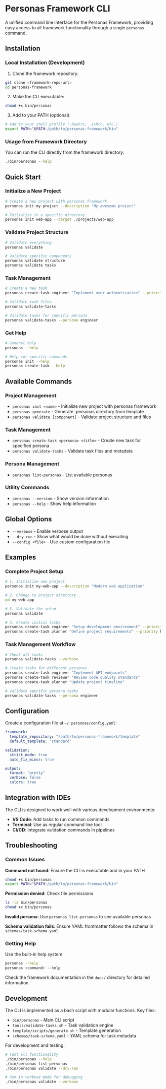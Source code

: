 # Personas Framework CLI

A unified command line interface for the Personas Framework, providing easy access to all framework functionality through a single `personas` command.

## Installation

### Local Installation (Development)

1. Clone the framework repository:
```bash
git clone <framework-repo-url>
cd personas-framework
```

2. Make the CLI executable:
```bash
chmod +x bin/personas
```

3. Add to your PATH (optional):
```bash
# Add to your shell profile (.bashrc, .zshrc, etc.)
export PATH="$PATH:/path/to/personas-framework/bin"
```

### Usage from Framework Directory

You can run the CLI directly from the framework directory:
```bash
./bin/personas --help
```

## Quick Start

### Initialize a New Project
```bash
# Create a new project with personas framework
personas init my-project --description "My awesome project"

# Initialize in a specific directory
personas init web-app --target ./projects/web-app
```

### Validate Project Structure
```bash
# Validate everything
personas validate

# Validate specific components
personas validate structure
personas validate tasks
```

### Task Management
```bash
# Create a new task
personas create-task engineer "Implement user authentication" --priority high

# Validate task files
personas validate-tasks

# Validate tasks for specific persona
personas validate-tasks --persona engineer
```

### Get Help
```bash
# General help
personas --help

# Help for specific commands
personas init --help
personas create-task --help
```

## Available Commands

### Project Management
- `personas init <name>` - Initialize new project with personas framework
- `personas generate` - Generate .personas directory from template
- `personas validate [component]` - Validate project structure and files

### Task Management
- `personas create-task <persona> <title>` - Create new task for specified persona
- `personas validate-tasks` - Validate task files and metadata

### Persona Management
- `personas list-personas` - List available personas

### Utility Commands
- `personas --version` - Show version information
- `personas --help` - Show help information

## Global Options

- `--verbose` - Enable verbose output
- `--dry-run` - Show what would be done without executing
- `--config <file>` - Use custom configuration file

## Examples

### Complete Project Setup
```bash
# 1. Initialize new project
personas init my-web-app --description "Modern web application"

# 2. Change to project directory
cd my-web-app

# 3. Validate the setup
personas validate

# 4. Create initial tasks
personas create-task engineer "Setup development environment" --priority high
personas create-task planner "Define project requirements" --priority high
```

### Task Management Workflow
```bash
# Check all tasks
personas validate-tasks --verbose

# Create tasks for different personas
personas create-task engineer "Implement API endpoints"
personas create-task reviewer "Review code quality standards"
personas create-task planner "Update project timeline"

# Validate specific persona tasks
personas validate-tasks --persona engineer
```

## Configuration

Create a configuration file at `~/.personas/config.yaml`:

```yaml
framework:
  template_repository: "/path/to/personas-framework/template"
  default_template: "standard"

validation:
  strict_mode: true
  auto_fix_minor: true

output:
  format: "pretty"
  verbose: false
  colors: true
```

## Integration with IDEs

The CLI is designed to work well with various development environments:

- **VS Code**: Add tasks to run common commands
- **Terminal**: Use as regular command line tool
- **CI/CD**: Integrate validation commands in pipelines

## Troubleshooting

### Common Issues

**Command not found**: Ensure the CLI is executable and in your PATH
```bash
chmod +x bin/personas
export PATH="$PATH:/path/to/personas-framework/bin"
```

**Permission denied**: Check file permissions
```bash
ls -la bin/personas
chmod +x bin/personas
```

**Invalid persona**: Use `personas list-personas` to see available personas

**Schema validation fails**: Ensure YAML frontmatter follows the schema in `schemas/task-schema.yaml`

### Getting Help

Use the built-in help system:
```bash
personas --help
personas <command> --help
```

Check the framework documentation in the `docs/` directory for detailed information.

## Development

The CLI is implemented as a bash script with modular functions. Key files:

- `bin/personas` - Main CLI script
- `tools/validate-tasks.sh` - Task validation engine
- `template/scripts/generate.sh` - Template generation
- `schemas/task-schema.yaml` - YAML schema for task metadata

For development and testing:
```bash
# Test all functionality
./bin/personas --help
./bin/personas list-personas
./bin/personas validate --dry-run

# Run in verbose mode for debugging
./bin/personas validate --verbose
```
